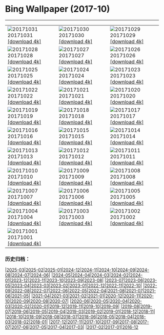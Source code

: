# Bing Wallpaper (2017-10)
**************

<table><tr><td><img class="wallpaper" src="https://www.bing.com/az/hprichbg/rb/HauntedGallery_EN-US7884856477_1920x1080.jpg" alt="20171031"> 20171031 <a class="wallpaper_link" href="https://www.bing.com/az/hprichbg/rb/HauntedGallery_EN-US7884856477_UHD.jpg">[download 4k]</a></td><td><img class="wallpaper" src="https://www.bing.com/az/hprichbg/rb/InspirationPoint_EN-US9257698471_1920x1080.jpg" alt="20171030"> 20171030 <a class="wallpaper_link" href="https://www.bing.com/az/hprichbg/rb/InspirationPoint_EN-US9257698471_UHD.jpg">[download 4k]</a></td><td><img class="wallpaper" src="https://www.bing.com/az/hprichbg/rb/KyrgyzstanCat_EN-US10859527245_1920x1080.jpg" alt="20171029"> 20171029 <a class="wallpaper_link" href="https://www.bing.com/az/hprichbg/rb/KyrgyzstanCat_EN-US10859527245_UHD.jpg">[download 4k]</a></td></tr><tr><td><img class="wallpaper" src="https://www.bing.com/az/hprichbg/rb/DucksSwamp_EN-US7879018819_1920x1080.jpg" alt="20171028"> 20171028 <a class="wallpaper_link" href="https://www.bing.com/az/hprichbg/rb/DucksSwamp_EN-US7879018819_UHD.jpg">[download 4k]</a></td><td><img class="wallpaper" src="https://www.bing.com/az/hprichbg/rb/KemeriBog_EN-US9749876935_1920x1080.jpg" alt="20171027"> 20171027 <a class="wallpaper_link" href="https://www.bing.com/az/hprichbg/rb/KemeriBog_EN-US9749876935_UHD.jpg">[download 4k]</a></td><td><img class="wallpaper" src="https://www.bing.com/az/hprichbg/rb/HallstattAustria_EN-US9407016733_1920x1080.jpg" alt="20171026"> 20171026 <a class="wallpaper_link" href="https://www.bing.com/az/hprichbg/rb/HallstattAustria_EN-US9407016733_UHD.jpg">[download 4k]</a></td></tr><tr><td><img class="wallpaper" src="https://www.bing.com/az/hprichbg/rb/TahquamenonFalls_EN-US8966938934_1920x1080.jpg" alt="20171025"> 20171025 <a class="wallpaper_link" href="https://www.bing.com/az/hprichbg/rb/TahquamenonFalls_EN-US8966938934_UHD.jpg">[download 4k]</a></td><td><img class="wallpaper" src="https://www.bing.com/az/hprichbg/rb/CatBaBoats_EN-US10871859347_1920x1080.jpg" alt="20171024"> 20171024 <a class="wallpaper_link" href="https://www.bing.com/az/hprichbg/rb/CatBaBoats_EN-US10871859347_UHD.jpg">[download 4k]</a></td><td><img class="wallpaper" src="https://www.bing.com/az/hprichbg/rb/ScreechOwl_EN-US8795938080_1920x1080.jpg" alt="20171023"> 20171023 <a class="wallpaper_link" href="https://www.bing.com/az/hprichbg/rb/ScreechOwl_EN-US8795938080_UHD.jpg">[download 4k]</a></td></tr><tr><td><img class="wallpaper" src="https://www.bing.com/az/hprichbg/rb/AmalfiCathedral_EN-US8035963050_1920x1080.jpg" alt="20171022"> 20171022 <a class="wallpaper_link" href="https://www.bing.com/az/hprichbg/rb/AmalfiCathedral_EN-US8035963050_UHD.jpg">[download 4k]</a></td><td><img class="wallpaper" src="https://www.bing.com/az/hprichbg/rb/HawaiiWave_EN-US12324758618_1920x1080.jpg" alt="20171021"> 20171021 <a class="wallpaper_link" href="https://www.bing.com/az/hprichbg/rb/HawaiiWave_EN-US12324758618_UHD.jpg">[download 4k]</a></td><td><img class="wallpaper" src="https://www.bing.com/az/hprichbg/rb/LaGrandeNomade_EN-US10098798714_1920x1080.jpg" alt="20171020"> 20171020 <a class="wallpaper_link" href="https://www.bing.com/az/hprichbg/rb/LaGrandeNomade_EN-US10098798714_UHD.jpg">[download 4k]</a></td></tr><tr><td><img class="wallpaper" src="https://www.bing.com/az/hprichbg/rb/GreatSaltLake_EN-US12905752705_1920x1080.jpg" alt="20171019"> 20171019 <a class="wallpaper_link" href="https://www.bing.com/az/hprichbg/rb/GreatSaltLake_EN-US12905752705_UHD.jpg">[download 4k]</a></td><td><img class="wallpaper" src="https://www.bing.com/az/hprichbg/rb/Consuegra_EN-US11480319929_1920x1080.jpg" alt="20171018"> 20171018 <a class="wallpaper_link" href="https://www.bing.com/az/hprichbg/rb/Consuegra_EN-US11480319929_UHD.jpg">[download 4k]</a></td><td><img class="wallpaper" src="https://www.bing.com/az/hprichbg/rb/ElkValleyVideo_EN-US7645555683_1920x1080.jpg" alt="20171017"> 20171017 <a class="wallpaper_link" href="https://www.bing.com/az/hprichbg/rb/ElkValleyVideo_EN-US7645555683_UHD.jpg">[download 4k]</a></td></tr><tr><td><img class="wallpaper" src="https://www.bing.com/az/hprichbg/rb/ElandAntelope_EN-US15189764045_1920x1080.jpg" alt="20171016"> 20171016 <a class="wallpaper_link" href="https://www.bing.com/az/hprichbg/rb/ElandAntelope_EN-US15189764045_UHD.jpg">[download 4k]</a></td><td><img class="wallpaper" src="https://www.bing.com/az/hprichbg/rb/DerwentDam_EN-US7618148878_1920x1080.jpg" alt="20171015"> 20171015 <a class="wallpaper_link" href="https://www.bing.com/az/hprichbg/rb/DerwentDam_EN-US7618148878_UHD.jpg">[download 4k]</a></td><td><img class="wallpaper" src="https://www.bing.com/az/hprichbg/rb/Cotoneaster_EN-US13253364410_1920x1080.jpg" alt="20171014"> 20171014 <a class="wallpaper_link" href="https://www.bing.com/az/hprichbg/rb/Cotoneaster_EN-US13253364410_UHD.jpg">[download 4k]</a></td></tr><tr><td><img class="wallpaper" src="https://www.bing.com/az/hprichbg/rb/CoastalBeech_EN-US8515310938_1920x1080.jpg" alt="20171013"> 20171013 <a class="wallpaper_link" href="https://www.bing.com/az/hprichbg/rb/CoastalBeech_EN-US8515310938_UHD.jpg">[download 4k]</a></td><td><img class="wallpaper" src="https://www.bing.com/az/hprichbg/rb/DeveshContestWinner_EN-US11393306739_1920x1080.jpg" alt="20171012"> 20171012 <a class="wallpaper_link" href="https://www.bing.com/az/hprichbg/rb/DeveshContestWinner_EN-US11393306739_UHD.jpg">[download 4k]</a></td><td><img class="wallpaper" src="https://www.bing.com/az/hprichbg/rb/Rapadalen_EN-US11885358150_1920x1080.jpg" alt="20171011"> 20171011 <a class="wallpaper_link" href="https://www.bing.com/az/hprichbg/rb/Rapadalen_EN-US11885358150_UHD.jpg">[download 4k]</a></td></tr><tr><td><img class="wallpaper" src="https://www.bing.com/az/hprichbg/rb/SoyuzReturn_EN-US8775853306_1920x1080.jpg" alt="20171010"> 20171010 <a class="wallpaper_link" href="https://www.bing.com/az/hprichbg/rb/SoyuzReturn_EN-US8775853306_UHD.jpg">[download 4k]</a></td><td><img class="wallpaper" src="https://www.bing.com/az/hprichbg/rb/OrionNebula_EN-US10620917199_1920x1080.jpg" alt="20171009"> 20171009 <a class="wallpaper_link" href="https://www.bing.com/az/hprichbg/rb/OrionNebula_EN-US10620917199_UHD.jpg">[download 4k]</a></td><td><img class="wallpaper" src="https://www.bing.com/az/hprichbg/rb/PlutoNorthPole_EN-US11119067437_1920x1080.jpg" alt="20171008"> 20171008 <a class="wallpaper_link" href="https://www.bing.com/az/hprichbg/rb/PlutoNorthPole_EN-US11119067437_UHD.jpg">[download 4k]</a></td></tr><tr><td><img class="wallpaper" src="https://www.bing.com/az/hprichbg/rb/MarsTattoo_EN-US9798973999_1920x1080.jpg" alt="20171007"> 20171007 <a class="wallpaper_link" href="https://www.bing.com/az/hprichbg/rb/MarsTattoo_EN-US9798973999_UHD.jpg">[download 4k]</a></td><td><img class="wallpaper" src="https://www.bing.com/az/hprichbg/rb/MissionISS_EN-US14772050208_1920x1080.jpg" alt="20171006"> 20171006 <a class="wallpaper_link" href="https://www.bing.com/az/hprichbg/rb/MissionISS_EN-US14772050208_UHD.jpg">[download 4k]</a></td><td><img class="wallpaper" src="https://www.bing.com/az/hprichbg/rb/SXSWTelescope_EN-US11651444974_1920x1080.jpg" alt="20171005"> 20171005 <a class="wallpaper_link" href="https://www.bing.com/az/hprichbg/rb/SXSWTelescope_EN-US11651444974_UHD.jpg">[download 4k]</a></td></tr><tr><td><img class="wallpaper" src="https://www.bing.com/az/hprichbg/rb/AldrinsBoot_EN-US10647003933_1920x1080.jpg" alt="20171004"> 20171004 <a class="wallpaper_link" href="https://www.bing.com/az/hprichbg/rb/AldrinsBoot_EN-US10647003933_UHD.jpg">[download 4k]</a></td><td><img class="wallpaper" src="https://www.bing.com/az/hprichbg/rb/TimiderteKasbah_EN-US12300996987_1920x1080.jpg" alt="20171003"> 20171003 <a class="wallpaper_link" href="https://www.bing.com/az/hprichbg/rb/TimiderteKasbah_EN-US12300996987_UHD.jpg">[download 4k]</a></td><td><img class="wallpaper" src="https://www.bing.com/az/hprichbg/rb/RioGrandeCottonwood_EN-US10685052962_1920x1080.jpg" alt="20171002"> 20171002 <a class="wallpaper_link" href="https://www.bing.com/az/hprichbg/rb/RioGrandeCottonwood_EN-US10685052962_UHD.jpg">[download 4k]</a></td></tr><tr><td><img class="wallpaper" src="https://www.bing.com/az/hprichbg/rb/GordesVillage_EN-US12355056555_1920x1080.jpg" alt="20171001"> 20171001 <a class="wallpaper_link" href="https://www.bing.com/az/hprichbg/rb/GordesVillage_EN-US12355056555_UHD.jpg">[download 4k]</a></td><td></td><td></td></tr></table>

### 历史归档：

|[2025-03](/../2025-03/2025-03.md)|[2025-02](/../2025-02/2025-02.md)|[2025-01](/../2025-01/2025-01.md)|[2024-12](/../2024-12/2024-12.md)|[2024-11](/../2024-11/2024-11.md)|[2024-10](/../2024-10/2024-10.md)|[2024-09](/../2024-09/2024-09.md)|[2024-08](/../2024-08/2024-08.md)|[2024-07](/../2024-07/2024-07.md)|[2024-06](/../2024-06/2024-06.md)|
|[2024-05](/../2024-05/2024-05.md)|[2024-04](/../2024-04/2024-04.md)|[2024-03](/../2024-03/2024-03.md)|[2024-02](/../2024-02/2024-02.md)|[2024-01](/../2024-01/2024-01.md)|[2023-12](/../2023-12/2023-12.md)|[2023-11](/../2023-11/2023-11.md)|[2023-10](/../2023-10/2023-10.md)|[2023-09](/../2023-09/2023-09.md)|[2023-08](/../2023-08/2023-08.md)|
|[2023-07](/../2023-07/2023-07.md)|[2023-06](/../2023-06/2023-06.md)|[2023-05](/../2023-05/2023-05.md)|[2023-04](/../2023-04/2023-04.md)|[2023-03](/../2023-03/2023-03.md)|[2023-02](/../2023-02/2023-02.md)|[2023-01](/../2023-01/2023-01.md)|[2022-12](/../2022-12/2022-12.md)|[2022-11](/../2022-11/2022-11.md)|[2022-10](/../2022-10/2022-10.md)|
|[2022-09](/../2022-09/2022-09.md)|[2022-08](/../2022-08/2022-08.md)|[2022-07](/../2022-07/2022-07.md)|[2022-06](/../2022-06/2022-06.md)|[2022-05](/../2022-05/2022-05.md)|[2022-04](/../2022-04/2022-04.md)|[2021-08](/../2021-08/2021-08.md)|[2021-07](/../2021-07/2021-07.md)|[2021-06](/../2021-06/2021-06.md)|[2021-05](/../2021-05/2021-05.md)|
|[2021-04](/../2021-04/2021-04.md)|[2021-03](/../2021-03/2021-03.md)|[2021-02](/../2021-02/2021-02.md)|[2021-01](/../2021-01/2021-01.md)|[2020-12](/../2020-12/2020-12.md)|[2020-11](/../2020-11/2020-11.md)|[2020-10](/../2020-10/2020-10.md)|[2020-09](/../2020-09/2020-09.md)|[2020-08](/../2020-08/2020-08.md)|[2020-07](/../2020-07/2020-07.md)|
|[2020-06](/../2020-06/2020-06.md)|[2020-05](/../2020-05/2020-05.md)|[2020-04](/../2020-04/2020-04.md)|[2020-03](/../2020-03/2020-03.md)|[2020-02](/../2020-02/2020-02.md)|[2020-01](/../2020-01/2020-01.md)|[2019-12](/../2019-12/2019-12.md)|[2019-11](/../2019-11/2019-11.md)|[2019-10](/../2019-10/2019-10.md)|[2019-09](/../2019-09/2019-09.md)|
|[2019-08](/../2019-08/2019-08.md)|[2019-07](/../2019-07/2019-07.md)|[2019-06](/../2019-06/2019-06.md)|[2019-05](/../2019-05/2019-05.md)|[2019-04](/../2019-04/2019-04.md)|[2019-03](/../2019-03/2019-03.md)|[2019-02](/../2019-02/2019-02.md)|[2019-01](/../2019-01/2019-01.md)|[2018-12](/../2018-12/2018-12.md)|[2018-11](/../2018-11/2018-11.md)|
|[2018-10](/../2018-10/2018-10.md)|[2018-09](/../2018-09/2018-09.md)|[2018-08](/../2018-08/2018-08.md)|[2018-07](/../2018-07/2018-07.md)|[2018-06](/../2018-06/2018-06.md)|[2018-05](/../2018-05/2018-05.md)|[2018-04](/../2018-04/2018-04.md)|[2018-03](/../2018-03/2018-03.md)|[2018-02](/../2018-02/2018-02.md)|[2018-01](/../2018-01/2018-01.md)|
|[2017-12](/../2017-12/2017-12.md)|[2017-11](/../2017-11/2017-11.md)|[2017-10](/2017-10.md)|[2017-09](/../2017-09/2017-09.md)|[2017-08](/../2017-08/2017-08.md)|[2017-07](/../2017-07/2017-07.md)|[2017-06](/../2017-06/2017-06.md)|[2017-05](/../2017-05/2017-05.md)|[2017-04](/../2017-04/2017-04.md)|[2017-03](/../2017-03/2017-03.md)|
|[2017-02](/../2017-02/2017-02.md)|[2017-01](/../2017-01/2017-01.md)|[2016-12](/../2016-12/2016-12.md)